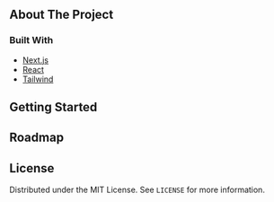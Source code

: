 ## About The Project

### Built With
- [Next.js](https://nextjs.org/)
- [React](https://reactjs.org/)
- [Tailwind](https://tailwindcss.com/)

## Getting Started

## Roadmap

## License
Distributed under the MIT License. See `LICENSE` for more information.
